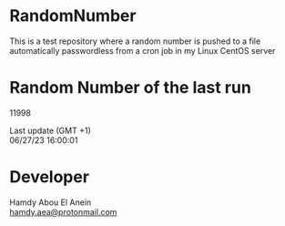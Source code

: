 # RandomNumber    
This is a test repository where a random number is pushed to a file automatically passwordless from a cron job in my Linux CentOS server    
# Random Number of the last run   
11998
      
Last update (GMT +1)    
06/27/23 16:00:01
# Developer    
Hamdy Abou El Anein   
hamdy.aea@protonmail.com
